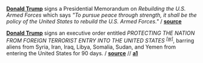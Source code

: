 **[Donald Trump](https://en.wikipedia.org/wiki/Donald_Trump "Wiki Donald
Trump")** signs a Presidential Memorandum on _Rebuilding the U.S. Armed Forces_ 
which says _"To pursue peace through strength, it shall be the policy of the
United States to rebuild the U.S. Armed Forces."_
/ **[source](https://www.whitehouse.gov/the-press-office/2017/01/27/presidential-memorandum-rebuilding-us-armed-forces)**

**[Donald Trump](https://en.wikipedia.org/wiki/Donald_Trump "Wiki Donald
Trump")** signs an executive order entitled _PROTECTING THE NATION FROM FOREIGN
TERRORIST ENTRY INTO THE UNITED
STATES <sup>[[w]](https://en.wikipedia.org/wiki/Executive_Order_13769 "Wiki")</sup>_, barring aliens from Syria,
Iran, Iraq, Libya, Somalia, Sudan, and Yemen from entering the United States for
90 days.
/ **[source](https://www.whitehouse.gov/the-press-office/2017/01/27/executive-order-protecting-nation-foreign-terrorist-entry-united-states)**
// **[a1](https://www.theguardian.com/us-news/2017/jan/29/republicans-call-trumps-muslim-ban-a-self-inflicted-wound)**
